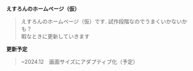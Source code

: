 **えすろんのホームページ（仮）**
>えすろんのホームページ（仮）です.
>試作段階なのでうまくいかないかも？
><br>暇なときに更新していきます
><br>

**更新予定**
>~2024.12　画面サイズにアダプティブ化（予定）
